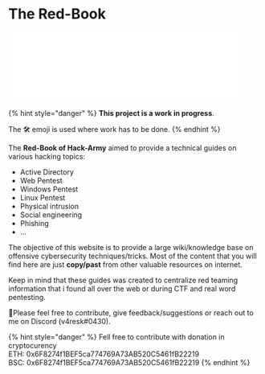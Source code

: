 # The Red-Book

<div align="left">

<img src=".gitbook/assets/logo.png" alt="">

</div>

{% hint style="danger" %}
**This project is a work in progress**.

The 🛠️ emoji is used where work has to be done.
{% endhint %}

The **Red-Book of Hack-Army** aimed to provide a technical guides on various hacking topics:

* Active Directory
* Web Pentest
* Windows Pentest
* Linux Pentest
* Physical intrusion
* Social engineering
* Phishing
* ...

The objective of this website is to provide a large wiki/knowledge base on offensive cybersecurity techniques/tricks. Most of the content that you will find here are just **copy/past** from other valuable resources on internet.

Keep in mind that these guides was created to centralize red teaming information that i found all over the web or during CTF and real word pentesting.

:tada:Please feel free to contribute, give feedback/suggestions or reach out to me on Discord (v4resk#0430).

{% hint style="danger" %}
Fell free to contribute with donation in cryptocurency\
ETH: 0x6F8274f1BEF5ca774769A73AB520C5461fB22219\
BSC: 0x6F8274f1BEF5ca774769A73AB520C5461fB22219
{% endhint %}

